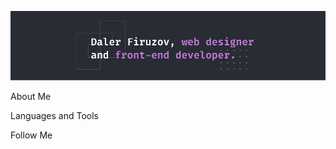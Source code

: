 ![Header](https://github.com/dalercreates/dalercreates/blob/main/assets/header.png) 

About Me

Languages and Tools

Follow Me
